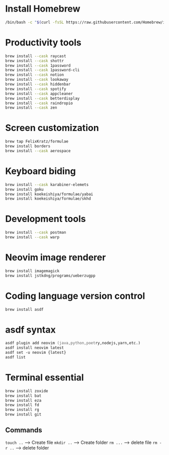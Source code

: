 # Install Homebrew
```zsh
/bin/bash -c "$(curl -fsSL https://raw.githubusercontent.com/Homebrew/install/HEAD/install.sh)"
```

# Productivity tools
```zsh
brew install --cask raycast
brew install --cask shottr
brew install --cask 1password
brew install --cask 1password-cli
brew install --cask notion
brew install --cask lookaway
brew install --cask hiddenbar
brew install --cask spotify
brew install --cask appcleaner
brew install --cask betterdisplay
brew install --cask raindropio
brew install --cask zen
```

# Screen customization
```zsh
brew tap FelixKratz/formulae
brew install borders
brew install --cask aerospace
```

# Keyboard biding
```zsh
brew install --cask karabiner-elemets
brew install goku
brew install koekeishiya/formulae/yabai
brew install koekeishiya/formulae/skhd
```

# Development tools
```zsh
brew install --cask postman
brew install --cask warp
```

# Neovim image renderer
```zsh
brew install imagemagick
brew install jstkdng/programs/ueberzugpp
```

# Coding language version control
```zsh
brew install asdf
```

# asdf syntax
```zsh
asdf plugin add neovim (java,python,poetry,nodejs,yarn,etc.)
asdf install neovim latest
asdf set -u neovim {latest}
asdf list
```

# Terminal essential
```zsh
brew install zoxide
brew install bat
brew install eza
brew install fd
brew install rg
brew install git
```


## Commands
`touch ..` --> Create file
`mkdir ..` --> Create folder
`rm ...` --> delete file
`rm -r ..` --> delete folder
